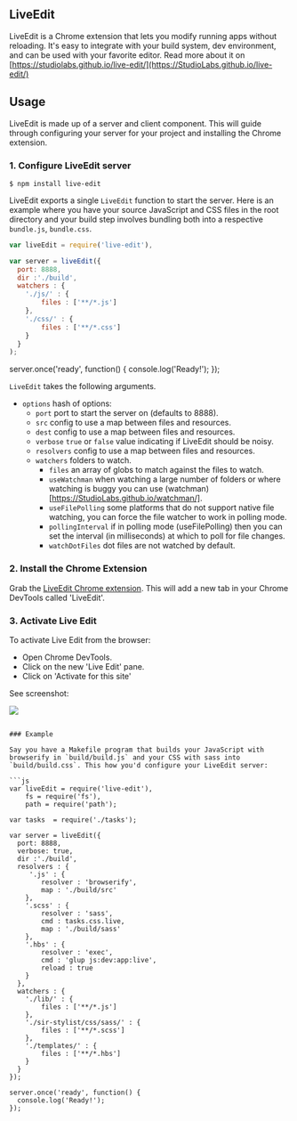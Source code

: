LiveEdit
---

LiveEdit is a Chrome extension that lets you modify running apps without reloading. It's easy to integrate with your build system, dev environment, and can be used with your favorite editor. Read more about it on [https://studiolabs.github.io/live-edit/](https://StudioLabs.github.io/live-edit/)

## Usage

LiveEdit is made up of a server and client component. This will guide through configuring your server for your project and installing the Chrome extension.

### 1. Configure LiveEdit server

```
$ npm install live-edit
```

LiveEdit exports a single `LiveEdit` function to start the server. Here is an example where you have your source JavaScript and CSS files in the root directory and your build step involves bundling both into a respective `bundle.js`, `bundle.css`.

```js
var liveEdit = require('live-edit'),

var server = liveEdit({
  port: 8888,
  dir :'./build',
  watchers : {
    './js/' : {
        files : ['**/*.js']
    },
    './css/' : {
        files : ['**/*.css']
    }
  }
);
```
server.once('ready', function() {
  console.log('Ready!');
});


`LiveEdit` takes the following arguments.

* `options` hash of options:
  * `port` port to start the server on (defaults to 8888). 
  * `src` config to use a map between files and resources.
  * `dest` config to use a map between files and resources.
  * `verbose` `true` or `false` value indicating if LiveEdit should be noisy.
  * `resolvers` config to use a map between files and resources.
  * `watchers` folders to watch.
    * `files` an array of globs to match against the files to watch.
    * `useWatchman` when watching a large number of folders or where watching is buggy you can use (watchman)[https://StudioLabs.github.io/watchman/].
    * `useFilePolling` some platforms that do not support native file watching, you can force the file watcher to work in polling mode.
    * `pollingInterval` if in polling mode (useFilePolling) then you can set the interval (in milliseconds) at which to poll for file changes.
    * `watchDotFiles` dot files are not watched by default.
 

### 2. Install the Chrome Extension

Grab the [LiveEdit Chrome extension](https://chrome.google.com/webstore/detail/ahkfhobdidabddlalamkkiafpipdfchp). This will add a new tab in your Chrome DevTools called 'LiveEdit'.

### 3. Activate Live Edit

To activate  Live Edit from the browser:

* Open Chrome DevTools.
* Click on the new 'Live Edit' pane.
* Click on 'Activate for this site'

See screenshot:

![](http://i.imgur.com/SamY32i.png)

```

### Example

Say you have a Makefile program that builds your JavaScript with browserify in `build/build.js` and your CSS with sass into `build/build.css`. This how you'd configure your LiveEdit server:

```js
var liveEdit = require('live-edit'),
    fs = require('fs'),
    path = require('path');

var tasks  = require('./tasks');

var server = liveEdit({
  port: 8888,
  verbose: true,
  dir :'./build',
  resolvers : {
     '.js' : {
        resolver : 'browserify',
        map : './build/src'
    },
    '.scss' : {
        resolver : 'sass',
        cmd : tasks.css.live,
        map : './build/sass'
    },
    '.hbs' : {
        resolver : 'exec',
        cmd : 'glup js:dev:app:live',
        reload : true
    }
  },
  watchers : {
    './lib/' : {
        files : ['**/*.js']
    },
    './sir-stylist/css/sass/' : {
        files : ['**/*.scss']
    },
    './templates/' : {
        files : ['**/*.hbs']
    }
  }
});

server.once('ready', function() {
  console.log('Ready!');
});


```
